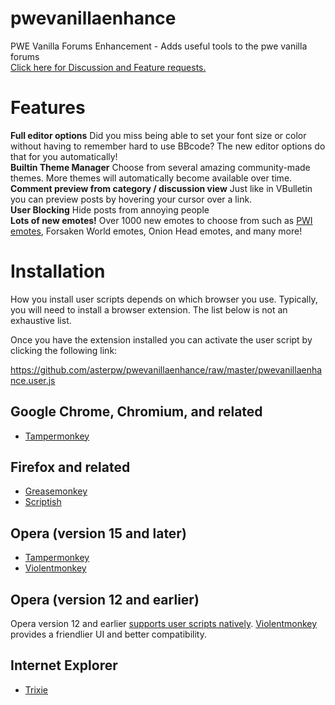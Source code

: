 # pwevanillaenhance
PWE Vanilla Forums Enhancement - Adds useful tools to the pwe vanilla forums<br>
<a href="http://www.arcgames.com/en/forums/arc/#/discussion/1195098">Click here for Discussion and Feature requests.</a>
<br>
<h1>Features</h1>
<b>Full editor options</b>
Did you miss being able to set your font size or color without having to remember hard to use BBcode?  The new editor options do that for you automatically!<br>
<b>Builtin Theme Manager</b>
Choose from several amazing community-made themes.  More themes will automatically become available over time.<br>
<b>Comment preview from category / discussion view</b>
Just like in VBulletin you can preview posts by hovering your cursor over a link.<br>
<b>User Blocking</b> Hide posts from annoying people<br>
<b>Lots of new emotes!</b>
Over 1000 new emotes to choose from such as <a href="http://i.imgur.com/EMfoL4u.png">PWI emotes</a>, Forsaken World emotes, Onion Head emotes, and many more!<br>
<p>

<h1> Installation</h1>
<p>How you install user scripts depends on which browser you use. Typically, you will need to install a browser extension. The list below is not an exhaustive list.</p>
<p>Once you have the extension installed you can activate the user script by clicking the following link:
<p><a href='https://github.com/asterpw/pwevanillaenhance/raw/master/pwevanillaenhance.user.js'>https://github.com/asterpw/pwevanillaenhance/raw/master/pwevanillaenhance.user.js</a>
<h2>Google Chrome, Chromium, and related</h2>
<ul>
	<li><a href="https://chrome.google.com/webstore/detail/tampermonkey/dhdgffkkebhmkfjojejmpbldmpobfkfo">Tampermonkey</a></li>
</ul>

<h2>Firefox and related</h2>
<ul>
	<li><a href="https://addons.mozilla.org/firefox/addon/greasemonkey/">Greasemonkey</a></li>
	<li><a href="https://addons.mozilla.org/firefox/addon/scriptish/">Scriptish</a></li>
</ul>

<h2>Opera (version 15 and later)</h2>
<ul>
	<li><a href="https://addons.opera.com/extensions/details/tampermonkey-beta/">Tampermonkey</a></li>
	<li><a href="https://addons.opera.com/extensions/details/violent-monkey/">Violentmonkey</a></li>
</ul>

<h2>Opera (version 12 and earlier)</h2>
<p>Opera version 12 and earlier <a href="http://www.opera.com/docs/userjs/using/#writingscripts">supports user scripts natively</a>. <a href="https://addons.opera.com/extensions/details/violent-monkey/">Violentmonkey</a> provides a friendlier UI and better compatibility.</p>

<h2>Internet Explorer</h2>
<ul>
	<li><a href="http://sourceforge.net/projects/trixiewpf45/">Trixie</a></li>
</ul>

